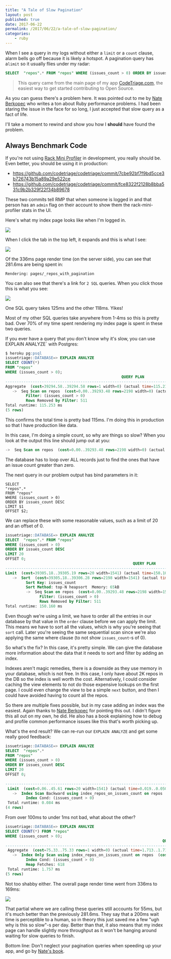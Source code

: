 ```yaml
---
title: "A Tale of Slow Pagination"
layout: post
published: true
date: 2017-06-22
permalink: /2017/06/22/a-tale-of-slow-pagination/
categories:
    - ruby
---
```


When I see a query in my logs without either a `limit` or a `count` clause, alarm bells go off because it is likely a hotspot. A pagination query has a`limit` so it usually flies under my radar:

```SQL
SELECT  "repos".* FROM "repos" WHERE (issues_count > 0) ORDER BY issues_count DESC LIMIT $1 OFFSET $2
```

> This query came from the main page of my app [CodeTriage.com](https://www.codetriage.com), the easiest way to get started contributing to Open Source.

As you can guess there's a problem here. It was pointed out to me by [Nate Berkopec](https://www.speedshop.co/) who writes a ton about Ruby performance problems. I had been staring the issue in the face for so long, I just accepted that slow query as a fact of life.

I'll take a moment to rewind and show you how I __should__ have found the problem.

## Always Benchmark Code

If you're not using [Rack Mini Profiler](https://github.com/MiniProfiler/rack-mini-profiler) in development, you really should be. Even better, you should be using it in production:

- https://github.com/codetriage/codetriage/commit/7cbe92bf7f9bd5cce3b726743b15a89a29e522ce
- https://github.com/codetriage/codetriage/commit/fce8322f2128b8bba531c9b2b329f22f34b89678

These two commits tell RMP that when someone is logged in and that person has an `admin` flag on their account to show them the rack-mini-profiler stats in the UI.

Here's what my index page looks like when I'm logged in.

![](https://www.dropbox.com/s/myl1360qa8lwk8e/Screenshot%202017-06-19%2010.47.05.png?dl=1)

When I click the tab in the top left, it expands and this is what I see:

![](https://www.dropbox.com/s/1rhci7acwm5rm1k/Screenshot%202017-06-19%2010.47.35.png?dl=1)

Of the 336ms page render time (on the server side), you can see that 281.6ms are being spent in:

```
Rendering: pages/_repos_with_pagination
```

You can also see that there's a link for `2 SQL` queries. When you click those this is what you see:

![](https://www.dropbox.com/s/i1nl2b6fuktq4vb/Screenshot%202017-06-19%2010.48.53.png?dl=1)

One SQL query takes 125ms and the other 118ms. Yikes!

Most of my other SQL queries take anywhere from 1-4ms so this is pretty bad. Over 70% of my time spent rendering my index page is spent in these two queries.

If you ever have a query that you don't know why it's slow, you can use EXPLAIN ANALYZE` with Postgres:

```SQL
$ heroku pg:psql
issuetriage::DATABASE=> EXPLAIN ANALYZE
SELECT COUNT(*)
FROM "repos"
WHERE (issues_count > 0);
                                                   QUERY PLAN
-----------------------------------------------------------------------------------------------------------------
Aggregate  (cost=39294.58..39294.58 rows=1 width=0) (actual time=115.217..115.217 rows=1 loops=1)
   ->  Seq Scan on repos  (cost=0.00..39293.48 rows=2198 width=0) (actual time=0.009..114.978 rows=2184 loops=1)
         Filter: (issues_count > 0)
         Rows Removed by Filter: 511
Total runtime: 115.253 ms
(5 rows)
```

This confirms the total time is pretty bad 115ms. I'm doing this in production so that I have production like data.

In this case, I'm doing a simple count, so why are things so slow? When you look at the output this line should jump out at you:

```SQL
->  Seq Scan on repos  (cost=0.00..39293.48 rows=2198 width=0) (actual time=0.009..114.978 rows=2184 loops=1)
```

The database has to loop over ALL records just to find the ones that have an issue count greater than zero.

The next query in our problem output has bind parameters in it:

```
SELECT
"repos".*
FROM "repos"
WHERE (issues_count > 0)
ORDER BY issues_count DESC
LIMIT $1
OFFSET $2;
```

We can replace these with some reasonable values, such as a limit of 20 and an offset of 0.

```SQL
issuetriage::DATABASE=> EXPLAIN ANALYZE
SELECT  "repos".* FROM "repos"
WHERE (issues_count > 0)
ORDER BY issues_count DESC
LIMIT 20
OFFSET 0;
                                                        QUERY PLAN
--------------------------------------------------------------------------------------------------------------------------
Limit  (cost=39305.18..39305.19 rows=20 width=1541) (actual time=150.109..150.113 rows=20 loops=1)
   ->  Sort  (cost=39305.18..39306.28 rows=2198 width=1541) (actual time=150.108..150.111 rows=20 loops=1)
         Sort Key: issues_count
         Sort Method: top-N heapsort  Memory: 65kB
         ->  Seq Scan on repos  (cost=0.00..39293.48 rows=2198 width=1541) (actual time=0.023..148.889 rows=2184 loops=1)
               Filter: (issues_count > 0)
               Rows Removed by Filter: 511
Total runtime: 150.160 ms
```

Even though we're using a limit, we have to order all the entries in our database by that value in the `order` clause before we can apply the limit. This means we have to sort all the values, which is why you're seeing that `sort` call. Later you're seeing the same sequential scan since we're also applying the same where clause (to not show `issues_count`-s of 0).

So what's the fix? In this case, it's pretty simple. We can give the database more information about the data that it needs to sort and filter by adding an index.

Indexes aren't magic remedies, there is a downside as they use memory in your database, which is not free. In this case, I only have about 2K repos in the DB so the index is well worth the cost. Alternatively, I could consider caching the view elements to not do those expensive lookups on the first page. I could even change the view to be a simple `next` button, and then I could have avoided having to count all the repos.

So there are multiple fixes possible, but in my case adding an index was the easiest. Again thanks to [Nate Berkopec](https://www.speedshop.co/) for pointing this out. I didn't figure this all out on my own, he did. He also has a book explaining how to debug and profile common performance issues like this that's worth picking up.

What's the end result? We can re-run our `EXPLAIN ANALYZE` and get some really good feedback:

```SQL
issuetriage::DATABASE=> EXPLAIN ANALYZE
SELECT  "repos".*
FROM "repos"
WHERE (issues_count > 0)
ORDER BY issues_count DESC
LIMIT 20
OFFSET 0;
                                                                         QUERY PLAN
------------------------------------------------------------------------------------------------------------------------------------------------------------
 Limit  (cost=0.06..45.61 rows=20 width=1541) (actual time=0.019..0.050 rows=20 loops=1)
   ->  Index Scan Backward using index_repos_on_issues_count on repos  (cost=0.06..4980.92 rows=2187 width=1541) (actual time=0.017..0.047 rows=20 loops=1)
         Index Cond: (issues_count > 0)
 Total runtime: 0.084 ms
(4 rows)
```

From over 100ms to under 1ms not bad, what about the other?

```SQL
issuetriage::DATABASE=> EXPLAIN ANALYZE
SELECT COUNT(*) FROM "repos"
WHERE (issues_count > 0);
                                                                     QUERY PLAN
-----------------------------------------------------------------------------------------------------------------------------------------------------
 Aggregate  (cost=75.33..75.33 rows=1 width=0) (actual time=1.713..1.713 rows=1 loops=1)
   ->  Index Only Scan using index_repos_on_issues_count on repos  (cost=0.06..74.23 rows=2187 width=0) (actual time=0.034..1.578 rows=2184 loops=1)
         Index Cond: (issues_count > 0)
         Heap Fetches: 618
 Total runtime: 1.757 ms
(5 rows)
```

Not too shabby either. The overall page render time went from 336ms to 169ms:

![](https://www.dropbox.com/s/jap4z2c4crhwyjl/Screenshot%202017-06-19%2011.05.47.png?dl=1)

That partial where we are calling these queries still accounts for 55ms, but it's much better than the previously 281.6ms. They say that a 200ms wait time is perceptible to a human, so in theory this just saved me a few "ugh why is this so slow"-s per day. Better than that, it also means that my index page can handle slightly more throughput as it won't be hanging around waiting for slow queries to finish.

Bottom line: Don't neglect your pagination queries when speeding up your app, and go by [Nate's book](https://www.railsspeed.com/).

